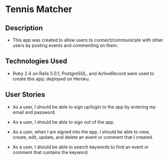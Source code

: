 # Tennis Matcher

## Description
* This app was created to allow users to connect/communicate with other users by posting events and commenting on them.

## Technologies Used
* Ruby 2.4 on Rails 5.0.1, PostgreSQL, and ActiveRecord were used to create this app; deployed on Heroku.


## User Stories
* As a user, I should be able to sign up/login to the app by entering my email and password.

* As a user, I should be able to sign out of the app.

* As a user, when I am signed into the app, I should be able to view, create, edit, update, and delete an event or comment that I created.

* As a user, I should be able to search keywords to find an event or comment that contains the keyword.
